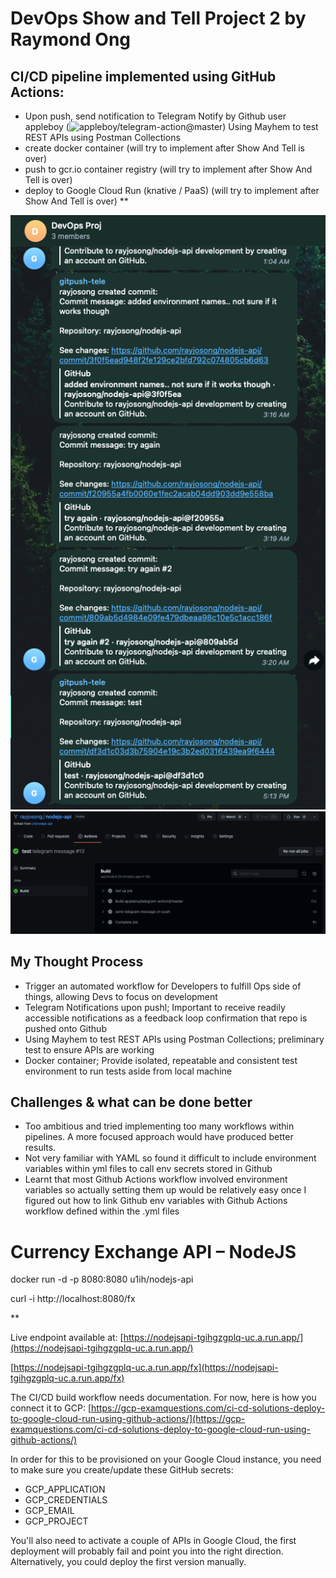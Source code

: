 # DevOps Show and Tell Project 2 by Raymond Ong

## CI/CD pipeline implemented using GitHub Actions:

- Upon push, send notification to Telegram Notify by Github user appleboy (![appleboy/telegram-action@master](https://github.com/marketplace/actions/telegram-notify))
  Using Mayhem to test REST APIs using Postman Collections
- create docker container (will try to implement after Show And Tell is over)
- push to gcr.io container registry (will try to implement after Show And Tell is over)
- deploy to Google Cloud Run (knative / PaaS) (will try to implement after Show And Tell is over)
  \*\*

![telegram screenshots](./public/telegram-ss.png)
![github action telegram screenshots](./public/github-actions-telegram-ss.png)

## My Thought Process

- Trigger an automated workflow for Developers to fulfill Ops side of things, allowing Devs to focus on development
- Telegram Notifications upon pushl; Important to receive readily accessible notifications as a feedback loop confirmation that repo is pushed onto Github
- Using Mayhem to test REST APIs using Postman Collections; preliminary test to ensure APIs are working
- Docker container; Provide isolated, repeatable and consistent test environment to run tests aside from local machine

## Challenges & what can be done better

- Too ambitious and tried implementing too many workflows within pipelines. A more focused approach would have produced better results.
- Not very familiar with YAML so found it difficult to include environment variables within yml files to call env secrets stored in Github
- Learnt that most Github Actions workflow involved environment variables so actually setting them up would be relatively easy once I figured out how to link Github env variables with Github Actions workflow defined within the .yml files

# Currency Exchange API – NodeJS

docker run -d -p 8080:8080 u1ih/nodejs-api

curl -i http://localhost:8080/fx

\*\*

Live endpoint available at: [https://nodejsapi-tgihgzgplq-uc.a.run.app/](https://nodejsapi-tgihgzgplq-uc.a.run.app/)

[https://nodejsapi-tgihgzgplq-uc.a.run.app/fx](https://nodejsapi-tgihgzgplq-uc.a.run.app/fx)

The CI/CD build workflow needs documentation. For now, here is how you connect it to GCP: [https://gcp-examquestions.com/ci-cd-solutions-deploy-to-google-cloud-run-using-github-actions/](https://gcp-examquestions.com/ci-cd-solutions-deploy-to-google-cloud-run-using-github-actions/)

In order for this to be provisioned on your Google Cloud instance, you need to make sure you create/update these GitHub secrets:

- GCP_APPLICATION
- GCP_CREDENTIALS
- GCP_EMAIL
- GCP_PROJECT

You'll also need to activate a couple of APIs in Google Cloud, the first deployment will probably fail and point you into the right direction. Alternatively, you could deploy the first version manually.
